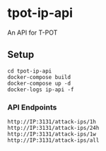 # tpot-ip-api
An API for T-POT

## Setup

```
cd tpot-ip-api
docker-compose build
docker-compose up -d
docker-logs ip-api -f
```

### API Endpoints

```
http://IP:3131/attack-ips/1h
http://IP:3131/attack-ips/24h
http://IP:3131/attack-ips/1w
http://IP:3131/attack-ips/all
```
